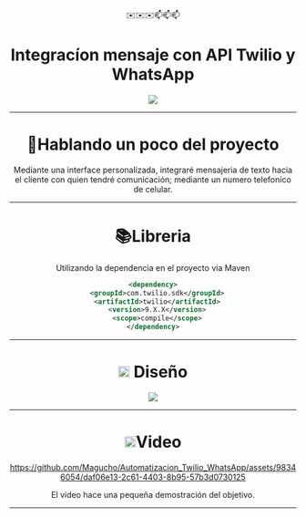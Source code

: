 <html>
  
<div align="center">
  ✉️✉️✉️📫📫📫
<h1>Integracíon mensaje con API Twilio y WhatsApp</h1>
  <img src="https://github.com/Magucho/Automatizacion_Twilio_WhatsApp/assets/98346054/1208731e-f780-45ef-add8-b1355866471c">
</div>


 --- 
<div align="center">
<h1>📜Hablando un poco del proyecto</h1>
<p>Mediante una interface personalizada, integraré mensajeria de texto hacia el cliente con quien tendré comunicación; mediante un numero telefonico de celular.</p>
</div>

---
<div align="center">
  <h1>📚Libreria</h1>
  <p>Utilizando la dependencia en el proyecto via Maven </p>
  
```xml
<dependency>
  <groupId>com.twilio.sdk</groupId>
  <artifactId>twilio</artifactId>
  <version>9.X.X</version>
  <scope>compile</scope>
</dependency>
```
</div>

---
<div align="center">
  <h1>
    <img src="https://github.com/Magucho/Automatizacion_Twilio_WhatsApp/assets/98346054/87c29bda-ecd1-46c7-a25f-839e28c11d8a" width=20 height="20">
    Diseño</h1>
<img src="https://github.com/Magucho/Automatizacion_Twilio_WhatsApp/assets/98346054/5f9d3982-1728-4e34-920a-e428e37cbedd">
</div>

---
<div align="center">
  <h1> <img src="https://github.com/Magucho/Automatizacion_Twilio_WhatsApp/assets/98346054/c9c34f7a-cec2-4c66-b357-29642909a474" width=20 height="20">Video </h1>


https://github.com/Magucho/Automatizacion_Twilio_WhatsApp/assets/98346054/daf06e13-2c61-4403-8b95-57b3d0730125  
<p>El video hace una pequeña demostración del objetivo.</p>
</div>

---


</html>
